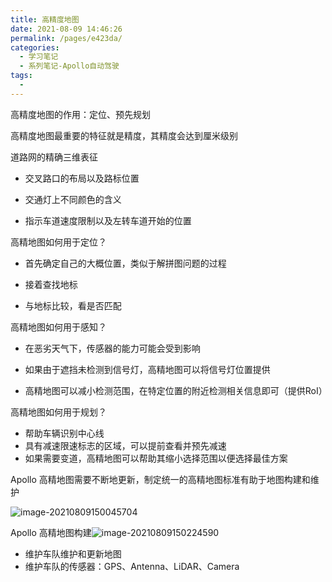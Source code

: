 ```yaml
---
title: 高精度地图
date: 2021-08-09 14:46:26
permalink: /pages/e423da/
categories:
  - 学习笔记
  - 系列笔记-Apollo自动驾驶
tags:
  - 
---
```

高精度地图的作用：定位、预先规划

高精度地图最重要的特征就是精度，其精度会达到厘米级别

道路网的精确三维表征

- 交叉路口的布局以及路标位置

- 交通灯上不同颜色的含义
- 指示车道速度限制以及左转车道开始的位置





高精地图如何用于定位？

- 首先确定自己的大概位置，类似于解拼图问题的过程

- 接着查找地标
- 与地标比较，看是否匹配

高精地图如何用于感知？

- 在恶劣天气下，传感器的能力可能会受到影响
- 如果由于遮挡未检测到信号灯，高精地图可以将信号灯位置提供

- 高精地图可以减小检测范围，在特定位置的附近检测相关信息即可（提供RoI）

高精地图如何用于规划？

- 帮助车辆识别中心线
- 具有减速限速标志的区域，可以提前查看并预先减速
- 如果需要变道，高精地图可以帮助其缩小选择范围以便选择最佳方案



Apollo 高精地图需要不断地更新，制定统一的高精地图标准有助于地图构建和维护

![image-20210809150045704](https://muyun-blog-pic.oss-cn-shanghai.aliyuncs.com/picgo/image-20210809150045704.png)





Apollo 高精地图构建![image-20210809150224590](https://muyun-blog-pic.oss-cn-shanghai.aliyuncs.com/picgo/image-20210809150224590.png)

- 维护车队维护和更新地图
- 维护车队的传感器：GPS、Antenna、LiDAR、Camera



